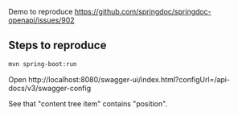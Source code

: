 Demo to reproduce https://github.com/springdoc/springdoc-openapi/issues/902

## Steps to reproduce

```bash
mvn spring-boot:run
```

Open http://localhost:8080/swagger-ui/index.html?configUrl=/api-docs/v3/swagger-config

See that "content tree item" contains "position".

